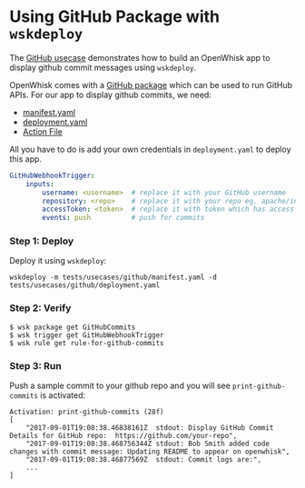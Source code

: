 <!--
#
# Licensed to the Apache Software Foundation (ASF) under one or more contributor
# license agreements.  See the NOTICE file distributed with this work for additional
# information regarding copyright ownership.  The ASF licenses this file to you
# under the Apache License, Version 2.0 (the # "License"); you may not use this
# file except in compliance with the License.  You may obtain a copy of the License
# at:
#
# http://www.apache.org/licenses/LICENSE-2.0
#
# Unless required by applicable law or agreed to in writing, software distributed
# under the License is distributed on an "AS IS" BASIS, WITHOUT WARRANTIES OR
# CONDITIONS OF ANY KIND, either express or implied.  See the License for the
# specific language governing permissions and limitations under the License.
#
-->

# Using GitHub Package with `wskdeploy`

The [GitHub usecase](https://github.com/pritidesai/incubator-openwhisk-wskdeploy/tree/master/tests/usecases/github) demonstrates how to build an OpenWhisk app to display github commit messages using `wskdeploy`.

OpenWhisk comes with a [GitHub package](https://github.com/apache/incubator-openwhisk-catalog/blob/master/packages/github/README.md) which can be used to run GitHub APIs. For our app to display github commits, we need:

- [manifest.yaml](https://github.com/apache/incubator-openwhisk-wskdeploy/blob/master/tests/usecases/github/manifest.yaml)
- [deployment.yaml](https://github.com/apache/incubator-openwhisk-wskdeploy/blob/master/tests/usecases/github/deployment.yaml)
- [Action File](https://github.com/apache/incubator-openwhisk-wskdeploy/blob/master/tests/usecases/github/src/print-github-commits.js)

All you have to do is add your own credentials in `deployment.yaml` to deploy this app.

```yaml
GitHubWebhookTrigger:
    inputs:
        username: <username>  # replace it with your GitHub username
        repository: <repo>    # replace it with your repo eg. apache/incubator-openwhisk-wskdeploy
        accessToken: <token>  # replace it with token which has access to the specified repo
        events: push          # push for commits
```

### Step 1: Deploy

Deploy it using `wskdeploy`:

```
wskdeploy -m tests/usecases/github/manifest.yaml -d tests/usecases/github/deployment.yaml
```

### Step 2: Verify

```
$ wsk package get GitHubCommits
$ wsk trigger get GitHubWebhookTrigger
$ wsk rule get rule-for-github-commits
```
### Step 3: Run

Push a sample commit to your github repo and you will see `print-github-commits` is activated:

```
Activation: print-github-commits (28f)
[
    "2017-09-01T19:08:38.46838161Z  stdout: Display GitHub Commit Details for GitHub repo:  https://github.com/your-repo",
    "2017-09-01T19:08:38.468756344Z stdout: Bob Smith added code changes with commit message: Updating README to appear on openwhisk",
    "2017-09-01T19:08:38.46877569Z  stdout: Commit logs are:",
    ...
]
```
